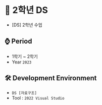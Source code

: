 # 📕 2학년 DS
- [DS] 2학년 수업

## ⌚ Period
  - 1학기 ~ 2학기
  - Year `2023`

## 🛠 Development Environment
  - `DS [자료구조]`
  - Tool : `2022 Visual Studio`
